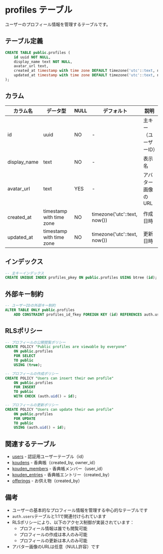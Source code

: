 # profiles テーブル

ユーザーのプロフィール情報を管理するテーブルです。

## テーブル定義

```sql
CREATE TABLE public.profiles (
    id uuid NOT NULL,
    display_name text NOT NULL,
    avatar_url text,
    created_at timestamp with time zone DEFAULT timezone('utc'::text, now()) NOT NULL,
    updated_at timestamp with time zone DEFAULT timezone('utc'::text, now()) NOT NULL
);
```

## カラム

| カラム名 | データ型 | NULL | デフォルト | 説明 |
|---------|----------|------|------------|------|
| id | uuid | NO | - | 主キー（ユーザーID） |
| display_name | text | NO | - | 表示名 |
| avatar_url | text | YES | - | アバター画像のURL |
| created_at | timestamp with time zone | NO | timezone('utc'::text, now()) | 作成日時 |
| updated_at | timestamp with time zone | NO | timezone('utc'::text, now()) | 更新日時 |

## インデックス

```sql
-- 主キーインデックス
CREATE UNIQUE INDEX profiles_pkey ON public.profiles USING btree (id);
```

## 外部キー制約

```sql
-- ユーザーIDの外部キー制約
ALTER TABLE ONLY public.profiles
    ADD CONSTRAINT profiles_id_fkey FOREIGN KEY (id) REFERENCES auth.users(id);
```

## RLSポリシー

```sql
-- プロフィールの公開閲覧ポリシー
CREATE POLICY "Public profiles are viewable by everyone"
    ON public.profiles
    FOR SELECT
    TO public
    USING (true);

-- プロフィールの作成ポリシー
CREATE POLICY "Users can insert their own profile"
    ON public.profiles
    FOR INSERT
    TO public
    WITH CHECK (auth.uid() = id);

-- プロフィールの更新ポリシー
CREATE POLICY "Users can update their own profile"
    ON public.profiles
    FOR UPDATE
    TO public
    USING (auth.uid() = id);
```

## 関連するテーブル

- [users](./users.md) - 認証用ユーザーテーブル（id）
- [koudens](./koudens.md) - 香典帳（created_by, owner_id）
- [kouden_members](./kouden_members.md) - 香典帳メンバー（user_id）
- [kouden_entries](./kouden_entries.md) - 香典帳エントリー（created_by）
- [offerings](./offerings.md) - お供え物（created_by）

## 備考

- ユーザーの基本的なプロフィール情報を管理する中心的なテーブルです
- `auth.users`テーブルと1:1で関連付けられています
- RLSポリシーにより、以下のアクセス制御が実装されています：
  - プロフィール情報は誰でも閲覧可能
  - プロフィールの作成は本人のみ可能
  - プロフィールの更新は本人のみ可能
- アバター画像のURLは任意（NULL許容）です 